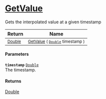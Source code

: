 # [GetValue](./IInterpolation--GetValue.md)

Gets the interpolated value at a given timestamp

| Return | Name | 
| --- | --- | 
| <sub>[Double](https://docs.microsoft.com/en-us/dotnet/api/System.Double)</sub> | <sub>[GetValue](./IInterpolation--GetValue.md) ( [`Double`](https://docs.microsoft.com/en-us/dotnet/api/System.Double) timestamp )</sub> | 


#### Parameters
**`timestamp`**  [`Double`](https://docs.microsoft.com/en-us/dotnet/api/System.Double)<br>The timestamp.
#### Returns
[Double](https://docs.microsoft.com/en-us/dotnet/api/System.Double)<br>
